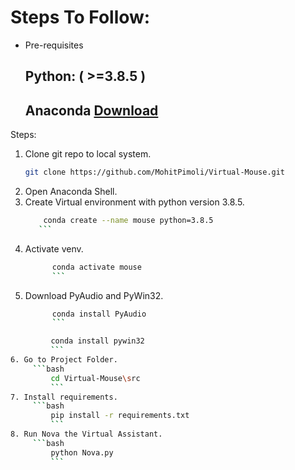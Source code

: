 # Steps To Follow:

* Pre-requisites
  ## Python: ( >=3.8.5 )
  ## Anaconda [Download](https://www.anaconda.com/download)

Steps:

1. Clone git repo to local system.
    ```bash
    git clone https://github.com/MohitPimoli/Virtual-Mouse.git
    ```
2. Open Anaconda Shell.
3. Create Virtual environment with python version 3.8.5.
    ```bash
        conda create --name mouse python=3.8.5
       ```
4. Activate venv.
    ```bash
          conda activate mouse
          ```
5. Download PyAudio and PyWin32.
    ```bash
          conda install PyAudio
          ```
 ```bash
          conda install pywin32
          ```
6. Go to Project Folder.
      ```bash
          cd Virtual-Mouse\src
          ```
7. Install requirements.
      ```bash
          pip install -r requirements.txt
          ```
8. Run Nova the Virtual Assistant.
      ```bash
          python Nova.py
          ```
   
   
   
   

